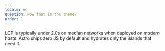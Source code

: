 ```yaml
---
locale: en
question: How fast is the theme?
order: 1
---
```


LCP is typically under 2.0s on median networks when deployed on modern hosts. Astro ships zero JS by default and hydrates only the islands that need it.

